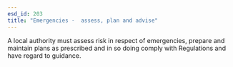 ```yaml
---
esd_id: 203
title: "Emergencies -  assess, plan and advise"
---
```


A local authority must assess risk in respect of emergencies, prepare and maintain plans as prescribed and in so doing comply with Regulations and have regard to guidance.

